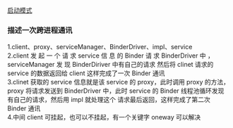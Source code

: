 [启动模式](https://blog.csdn.net/qq_39181280/article/details/107459364)  

### 描述一次跨进程通讯
1.client、proxy、serviceManager、BinderDriver、impl、service  
2.client 发 起 一 个 请 求 service 信 息 的 Binder 请 求 BinderDriver 中 ， serviceManager 发 现 BinderDiriver 中有自己的请求 然后将 clinet 请求的 service 的数据返回给 client 这样完成了一次 Binder 通讯  
3.clinet 获取的 service 信息就是该 service 的 proxy，此时调用 proxy 的方法，proxy 将请求发送到 BinderDriver 中，此时 service 的 Binder 线程池循环发现有自己的请求，然后用 impl 就处理这个 请求最后返回，这样完成了第二次 Binder 通讯  
4.中间 client 可挂起，也可以不挂起，有一个关键字 oneway 可以解决  

